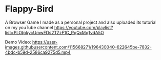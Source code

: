 # Flappy-Bird
A Browser Game I made as a personal project and also uploaded its tutorial on my youTube channel
https://youtube.com/playlist?list=PLOtpkycUmwEDs2TZzF1C_PqQxMq1vdA5O

Demo Video: 
https://user-images.githubusercontent.com/115668271/196430040-622645be-7632-4bdc-b59d-2586ca9275d5.mp4
